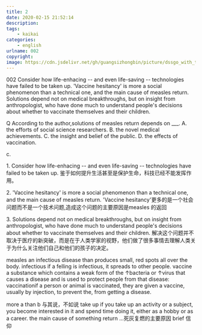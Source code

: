 ```yaml
---
title: 2
date: 2020-02-15 21:52:14
description:
tags:
	- kaikai
categories:
	- english
urlname: 002
copyright:
image: https://cdn.jsdelivr.net/gh/guangsizhongbin/picture/dssgo_with_the_territory.jpg
---
```

<span id="inline-yellow">002</span>
Consider how life-enhacing -- and even life-saving -- technologies have failed to be taken up. 'Vaccine hesitancy' is more a social phenomenon than a technical one, and the main cause of measles return. Solutions depend not on medical breakthroughs, but on insight from anthropologist, who have done much to understand people's decisions about whether to vaccinate themselves and their children.

<span id="inline-blue">Q</span>
According to the author,solutions of measles return depends on ___.
A. the efforts of social science researchers.
B. the novel medical achievements.
C. the insight and belief of the public.
D. the effects of vaccination.
<!--more-->
c.

<span id="inline-toc">1.</span>
Consider how life-enhacing -- and even life-saving -- technologies have failed to be taken up.
鉴于如何提升生活甚至是保护生命，科技已经不能发挥作用。

<span id="inline-toc">2.</span> 
'Vaccine hesitancy' is more a social phenomenon than a technical one, and the main cause of measles return.
'Vaccine hesitancy'更多的是一个社会问题而不是一个技术问题,造成这个问题的主要原因是measles 的返回

<span id="inline-toc">3.</span> 
Solutions depend not on medical breakthroughs, but on insight from anthropologist, who have done much to understand people's decisions about whether to vaccinate themselves and their children. 
解决这个问题并不取决于医疗的新突破，而是在于人类学家的视野，他们做了很多事情去理解人类关于为什么关注他们自己和他们的孩子的决定。


<span id="inline-purple">measles</span> an infectious disease than produces small, red spots all over the body.
<span id="inline-purple">infectious</span> if a felling is infectious, it spreads to other people.
<span id="inline-purple">vaccine</span>
a substance which contains a weak form of the ↑bacteria or ↑virus that causes a disease and is used to protect people from that disease:
<span id="inline-purple">vaccination</span>if a person or animal is vaccinated, they are given a vaccine, usually by injection, to prevent the, from getting a disease.

<span id="inline-red">more a than b</span> 与其说，不如说
<span id="inline-red">take up</span> if you take up an activity or a subject, you become interested in it and spend time doing it, either as a hobby or as a career.
<span id="inline-red">the main cause of something return</span> ...死灰复燃的主要原因
<span id="inline-red">brief</span> 信仰
